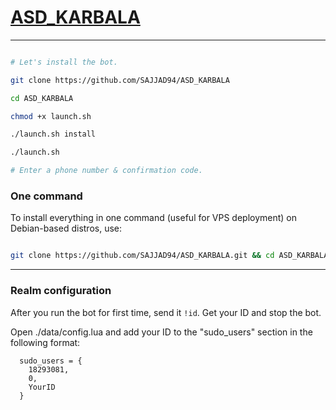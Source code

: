 # [ASD_KARBALA](https://telegram.me/joinchat/C3vJiT3S817HdIPjZpFXHg)


*******************************************************************
```sh

# Let's install the bot.

git clone https://github.com/SAJJAD94/ASD_KARBALA

cd ASD_KARBALA

chmod +x launch.sh

./launch.sh install

./launch.sh 

# Enter a phone number & confirmation code.
```
### One command
To install everything in one command (useful for VPS deployment) on Debian-based distros, use:
```sh

git clone https://github.com/SAJJAD94/ASD_KARBALA.git && cd ASD_KARBALA && chmod +x launch.sh && ./launch.sh install && ./launch.sh
```

* * *

### Realm configuration

After you run the bot for first time, send it `!id`. Get your ID and stop the bot.

Open ./data/config.lua and add your ID to the "sudo_users" section in the following format:
```
  sudo_users = {
    18293081,
    0,
    YourID
  }
```
